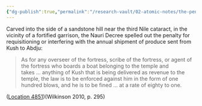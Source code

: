 ```yaml
---
{"dg-publish":true,"permalink":"/research-vault/02-atomic-notes/the-penalty-for-stealing-from-the-nile-grain-boats-of-seti-i/"}
---
```


Carved into the side of a sandstone hill near the third Nile cataract, in the vicinity of a fortified garrison, the Nauri Decree spelled out the penalty for requisitioning or interfering with the annual shipment of produce sent from Kush to Abdju: 

> As for any overseer of the fortress, scribe of the fortress, or agent of the fortress who boards a boat belonging to the temple and takes … anything of Kush that is being delivered as revenue to the temple, the law is to be enforced against him in the form of one hundred blows, and he is to be fined … at a rate of eighty to one. 
> 
([Location 4851](https://readwise.io/to_kindle?action=open&asin=B004FGMZAI&location=4851))(Wilkinson 2010, p. 295)